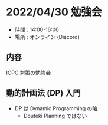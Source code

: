 # 2022/04/30 勉強会
- 時間 : 14:00-16:00
- 場所 : オンライン (Discord)

## 内容
ICPC 対策の勉強会
## 動的計画法 (DP) 入門
- DP は Dynamic Programming の略
  - Douteki Planning ではない